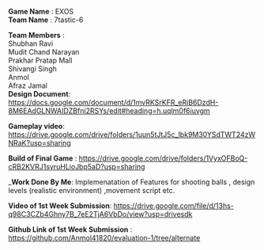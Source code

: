 **Game Name** : EXOS  
**Team Name** : 7tastic-6

**Team Members**   :        
Shubhan Ravi  
Mudit Chand Narayan  
Prakhar Pratap Mall  
Shivangi Singh  
Anmol  
Afraz Jamal   
**Design Document**: https://docs.google.com/document/d/1mvRKSrKFR_eRiB6DzdH-8M6EAdGLNWAIDZBfni2RSYs/edit#heading=h.uqlm0f6iuvgm

**Gameplay video**: https://drive.google.com/drive/folders/1uun5tJtJ5c_lbk9M30YSdTWT24zWNRaK?usp=sharing

**Build of Final Game** : https://drive.google.com/drive/folders/1VyxOFBoQ-cRB2KVRJ1syruHLioJbp5aD?usp=sharing

_**Work Done By Me**: Implemenatation of Features for shooting balls , design levels (realistic environment) ,movement script etc.

**Video of 1st Week Submission**: https://drive.google.com/file/d/13hs-q98C3CZb4Ghny7B_7eE2TjA6VbDo/view?usp=drivesdk

**Github Link of 1st Week Submission** : https://github.com/Anmol41820/evaluation-1/tree/alternate
